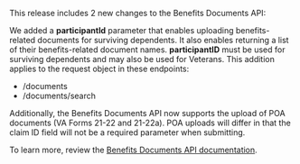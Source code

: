 This release includes 2 new changes to the Benefits Documents API: 

We added a **participantId** parameter that enables uploading benefits-related documents for surviving dependents. It also enables returning a list of their benefits-related document names. **participantID** must be used for surviving dependents and may also be used for Veterans. This addition applies to the request object in these endpoints:

* /documents
* /documents/search
 
Additionally, the Benefits Documents API now supports the upload of POA documents (VA Forms 21-22 and 21-22a). POA uploads will differ in that the claim ID field will not be a required parameter when submitting.   

To learn more, review the [Benefits Documents API documentation](https://developer.va.gov/explore/api/benefits-documents/docs?version=current). 
